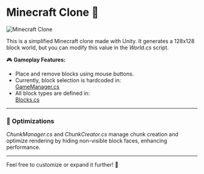# Minecraft Clone 🧱

![Minecraft Clone](https://github.com/MatteoConcutelli/Unity_projects/blob/b74ce4275d90bc9e13e265fdf0fc33d66c10c8f9/Minecraft/img.jpg)

This is a simplified Minecraft clone made with Unity. It generates a 128x128 block world, but you can modify this value in the *World.cs* script. 

🎮 **Gameplay Features:**
- Place and remove blocks using mouse buttons.
- Currently, block selection is hardcoded in:  
  [GameManager.cs](https://github.com/MatteoConcutelli/Unity_projects/blob/77062a09912a62ec8b0da3c6e110ef327ad18074/Minecraft/Assets/Scripts/GameManager.cs#L101)  
- All block types are defined in:  
  [Blocks.cs](https://github.com/MatteoConcutelli/Unity_projects/blob/d5294ff662bfbad3a56543369769c13e95c9f670/Minecraft/Assets/Scripts/Blocks.cs#L18-L22)

---

### 🚀 Optimizations

*ChunkManager.cs* and *ChunkCreator.cs* manage chunk creation and optimize rendering by hiding non-visible block faces, enhancing performance.

---

Feel free to customize or expand it further! 🎨
